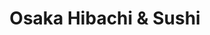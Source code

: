 ---
layout: place
title: "Osaka Hibachi & Sushi"
permalink: /virginia/powhatan/osaka-hibachi-sushi.html
stateAbbr: VA
stateName: Virginia
cityName: Powhatan
seo:
  name: "Osaka Hibachi & Sushi"
  type: Restaurant
  links: null
description: "Looking for sushi in Powhatan, Virginia? Check out Osaka Hibachi & Sushi for a delightful Japanese dining experience. Enjoy a variety of sushi and other dish..."
place_id: ChIJr9rkId9isYkRrMezE7GnXvA
photos:
  - name: >-
      places/ChIJr9rkId9isYkRrMezE7GnXvA/photos/AeeoHcIZeZv77oK2ykYxyfpRSTJh1OFreZg7zvocY9sp8Tik3U_WWFBA3gfDrQ2JCSR-3M9jEOGTQD_fwSIltk3lfQoIsEPB_ferviqfTPucr5ZWlVYY-oILEDRsvrMN_LY1pIQ7WTV6CV_4NtR_3s4c9X8j80FFA3ewMSb8lwsEHDNMi1JY8UEqiw_YvPzRFlBxmu_bkBQHxudWNG8np_Gv8dh1JS31dUfdVkiUXQDvmpl9N-3Ov6nDqvgqdIVBPqzfHEfL2_w5TAdmljcs9waXWGju-iSLXVB74jyVwsXaR3I33YUK93YnmxWe_gmgTOWgBmDgk5HjmUJ_-yQrXTZgpSBpHtxkyWoSzx--TRU9UkZo8r3jvma3lc0DmY7HcnHoaca54VjBsW2vDKhRl8fVZ4a135bJ7rsUZNYp82hoMYRpTnc
    widthPx: 3024
    heightPx: 4032
    authorAttributions:
      - displayName: Kate Doolin
        uri: https://maps.google.com/maps/contrib/100019891170603361397
        photoUri: >-
          https://lh3.googleusercontent.com/a-/ALV-UjWAgPCTAllnAEzSyjoESjuR-pF6tEFkw0JIeKKcN_oBGID2Aak=s100-p-k-no-mo
    flagContentUri: >-
      https://www.google.com/local/imagery/report/?cb_client=maps_api_places.places_api&image_key=!1e10!2sCIHM0ogKEICAgIDprc2R5AE&hl=en-US
    googleMapsUri: >-
      https://www.google.com/maps/place//data=!3m4!1e2!3m2!1sCIHM0ogKEICAgIDprc2R5AE!2e10!4m2!3m1!1s0x89b162df21e4daaf:0xf05ea7b113b3c7ac
  - name: >-
      places/ChIJr9rkId9isYkRrMezE7GnXvA/photos/AeeoHcJEyGOHg__5q8nwC8LUuyvnsCmwwraCqIHy3bDS22mlCn9bNbpRl46aPPvR3CSBXYqPO_iGtveW2YgI_fNkfOPWTBlMbmO3t-DPg3ltsOLeUHM65tOTJ6n4BIszKCBFmAHVcpzV-W6ERxfQRImpKPYP0qrKjG57nCSd_1UcrFNW7QjoHBMA5PTI5qdhv4qlV9A6PrLPwjS1PGTvuMs5LsaG1N-4rdFOZtLFWCEwTpqfFk_JNVjpTUYNcXne1mEVUYZAburGsVlBD_GJm7Xb_iRNYHDdEb-8TdgkcO-N24hf5kksKoz9hi3_wq1a7KNVgi6NNjRDolZ9XGqBgP3yeP_V7rsrZ6igc_Ij5_ApmowLYRUAVwwFmrl6DheQBC8wEH3XI2BReu0GyK9LE1jHNlR_Q0awOIpjr4g0ZcI3drZ-pDgr
    widthPx: 3600
    heightPx: 4800
    authorAttributions:
      - displayName: Taryn Sharpe
        uri: https://maps.google.com/maps/contrib/117915261116269771744
        photoUri: >-
          https://lh3.googleusercontent.com/a-/ALV-UjV1XcbapPrTU9bxxoCTnkxCOyV2ssMTze_RKEbWwf_ET02AIc8q7w=s100-p-k-no-mo
    flagContentUri: >-
      https://www.google.com/local/imagery/report/?cb_client=maps_api_places.places_api&image_key=!1e10!2sCIHM0ogKEICAgIDDuPyCiQE&hl=en-US
    googleMapsUri: >-
      https://www.google.com/maps/place//data=!3m4!1e2!3m2!1sCIHM0ogKEICAgIDDuPyCiQE!2e10!4m2!3m1!1s0x89b162df21e4daaf:0xf05ea7b113b3c7ac
  - name: >-
      places/ChIJr9rkId9isYkRrMezE7GnXvA/photos/AeeoHcLMta_h22_wPgJL3WDrjz37oJhTMKPKLyZG_5tZDhKsLKPB8Ud3CCCw2rcpqvE71hhCH2pCtyFVl3AP1ZdJTWy4U9Xao796m5wGnxbusgIS5ov838_vhNRLbPF-65Uq_wzJCqItz8ErXXVjp5tyZSJzNVsOTwWqGmsqwnEc3wrgTsIWSbimyVIM2kcsEB7svaY-qPEWPhnl581qkw4KlQuodPbC9hjI-3_K72I9jeB0KBLJabPvAWbI_DyXUPG3DXKwAPQLXvZ0W3SK_FZObhC8m2K_8nGnGnplAYDF6SabRaP1GNbVCRScpDwBqbObACfmTNWPH4VX-bxMGm9Yr9hK7ozPf4rPB8h38L9q9OnRw3Axz8zcK-ZGY6i9I22WG_JCeR13QjWnSxlurlubwsMfqz-uO2KtNSxrblpJlzX47By-
    widthPx: 3024
    heightPx: 4032
    authorAttributions:
      - displayName: Ashley Parker
        uri: https://maps.google.com/maps/contrib/112637960428530849005
        photoUri: >-
          https://lh3.googleusercontent.com/a-/ALV-UjWRMUDeHiTkLpdkC7Hi6mEV3ZulTp6Bn6knZfFkgpvUASlaCmNR=s100-p-k-no-mo
    flagContentUri: >-
      https://www.google.com/local/imagery/report/?cb_client=maps_api_places.places_api&image_key=!1e10!2sCIHM0ogKEICAgICEmpvshAE&hl=en-US
    googleMapsUri: >-
      https://www.google.com/maps/place//data=!3m4!1e2!3m2!1sCIHM0ogKEICAgICEmpvshAE!2e10!4m2!3m1!1s0x89b162df21e4daaf:0xf05ea7b113b3c7ac
  - name: >-
      places/ChIJr9rkId9isYkRrMezE7GnXvA/photos/AeeoHcIOtvjKk-ii267aY6aKF9Tb_H4QXPQ52UtekW_4ReI79nT4_c0rtT_HuaVBEQeHW49qmJMWeaEaYgL_LUTNvlE5SJYMtFPX219Xyeca6sVhTPmz6WmUKmPqSoyTQPHevIsUy-1255hhwLmuI5wf6EwmFp5G6HyoUsgL8SRTos_ro10VBahDKk_Wv-gRv72S3GvzbitTcA2cQ92k2ASxIa6Y8NyjwXMCFzEtzFhnMTKwOD9cBhNJ62ywKCjr2G6feLbc9e7SX3QxAzb6FYZ7GfPMEoy1sVuSLEY8MXmyhF6PqydDJm7LNBypK7eRp_BxJaY4jSFagMQmiNvdlgEYh8RhiesU9kAWrZOReQIOfd5mnWWlj8079q1-K0AbtejolfKNJ6ZgySJkneQT8fn8nuiOA0G0CJ3rXT5S2b-0iko
    widthPx: 4800
    heightPx: 2700
    authorAttributions:
      - displayName: Ashley Parker
        uri: https://maps.google.com/maps/contrib/112637960428530849005
        photoUri: >-
          https://lh3.googleusercontent.com/a-/ALV-UjWRMUDeHiTkLpdkC7Hi6mEV3ZulTp6Bn6knZfFkgpvUASlaCmNR=s100-p-k-no-mo
    flagContentUri: >-
      https://www.google.com/local/imagery/report/?cb_client=maps_api_places.places_api&image_key=!1e10!2sCIHM0ogKEICAgICEmpvsEA&hl=en-US
    googleMapsUri: >-
      https://www.google.com/maps/place//data=!3m4!1e2!3m2!1sCIHM0ogKEICAgICEmpvsEA!2e10!4m2!3m1!1s0x89b162df21e4daaf:0xf05ea7b113b3c7ac
  - name: >-
      places/ChIJr9rkId9isYkRrMezE7GnXvA/photos/AeeoHcIOWN1zg-pvGxSdK6qZvquH4jiJwsM0DG0_APW2V7DWXljHYX1rFZSxf2PgRu2a4CrHHLooiwgHpZPxAuSSYsg0Pk9FW-qanD9l_mrerx7LsM6hI-BF1EooeEOA3IP9v6o1DcprQEnPUZJDsWmw48evDmDHxLwKqWtN1Px8mTy4g6RKpegZk8drBWV8Okgk1kvmCo5mqNIHFYyzIKlo-jBmnsOeMgENNjojal8FyLel0TaydhcTbxMYeIxIkJmVi-7sLj_j28-xab3PS-ZKMfG_0eRqDlWuCCToLZON8K4_RI8DkxUzj_WYp2FmK9GCdqJzvUcj0Szkp30NLn7pNCGF1NBw2A56t052iCZdkLh9ywRbL4hgywJjAYqbN0tk6No7k3jVqPX9plOqr3aOl7LrhsHRjTYJUC6VMKINa9mFnQ
    widthPx: 3600
    heightPx: 4800
    authorAttributions:
      - displayName: Taryn Sharpe
        uri: https://maps.google.com/maps/contrib/117915261116269771744
        photoUri: >-
          https://lh3.googleusercontent.com/a-/ALV-UjV1XcbapPrTU9bxxoCTnkxCOyV2ssMTze_RKEbWwf_ET02AIc8q7w=s100-p-k-no-mo
    flagContentUri: >-
      https://www.google.com/local/imagery/report/?cb_client=maps_api_places.places_api&image_key=!1e10!2sCIHM0ogKEICAgIDDuPyCKQ&hl=en-US
    googleMapsUri: >-
      https://www.google.com/maps/place//data=!3m4!1e2!3m2!1sCIHM0ogKEICAgIDDuPyCKQ!2e10!4m2!3m1!1s0x89b162df21e4daaf:0xf05ea7b113b3c7ac
  - name: >-
      places/ChIJr9rkId9isYkRrMezE7GnXvA/photos/AeeoHcLmT_LzZtEnFk0zYY6NJ96CFgSpwhdUT612n0nEY22d4XrhSQvn4KkIRpwINJNPFEYyOrWNt590R4-vAtVuaZw4prKbKKiLEv5x_jXFhBiDz7ycUka6CdqgCb4_7zv6NyF0K12F9uEmLeP12_N3F3QTDK3v1kWFRe4kDVjRX5iaOKrBvpAy8wGV38idVDiOOoAqLYJdHyr9wkq0Ru9cNJjObrNjTeiyGq2H2-syGv8Reopi-2hxLXQ_unXTeUjKYoq-kFc3mkVh9lVuQYvCSY57PnnC0YGSdc78kfgsPhWan3OvP-10X5e6x0ZI5P0qo0pu1PCEDjNZ5E4UY-adzz_D4PC1Go89nbdJYxVMKaURprhgv5VJRyWCqwZRtMg59eByXF5UVOTCZezEFNSHRT3s4g4B3cQs3zkGeZ6Bdwc
    widthPx: 3600
    heightPx: 4800
    authorAttributions:
      - displayName: Taryn Sharpe
        uri: https://maps.google.com/maps/contrib/117915261116269771744
        photoUri: >-
          https://lh3.googleusercontent.com/a-/ALV-UjV1XcbapPrTU9bxxoCTnkxCOyV2ssMTze_RKEbWwf_ET02AIc8q7w=s100-p-k-no-mo
    flagContentUri: >-
      https://www.google.com/local/imagery/report/?cb_client=maps_api_places.places_api&image_key=!1e10!2sCIHM0ogKEICAgIDDuPyCSQ&hl=en-US
    googleMapsUri: >-
      https://www.google.com/maps/place//data=!3m4!1e2!3m2!1sCIHM0ogKEICAgIDDuPyCSQ!2e10!4m2!3m1!1s0x89b162df21e4daaf:0xf05ea7b113b3c7ac
  - name: >-
      places/ChIJr9rkId9isYkRrMezE7GnXvA/photos/AeeoHcJ6V2rbXOmjYif8ZvrVMRKLfjT_sAJNwkUPM6j8H_JYwx_pyomTvE_poHaR-UrK1e0UFyNofOKdjff2cNgjFrtPcRJPoLe5ceH9Zl14zx4qYLJvgW_VfeXaO6AHT5SU4K2HN_mieFhCl7wPDPj7ti35ejHS2cPPjOYXoRsq69-t0IwXVUXOQNXmh8V9IGGqONZ_JsBrzyLdcnJPoDrRrQnIItb40l-CALmKrTNr0xeEUPH8DxOlEzLO7srEcBQ4vG2aolm1rMmsSMBYMP1jXFveJuM8HfGA0BTF2Ue84Jz3rtExe0HhqJW1Lb64G7obsZf3hq7JJHTvZ4E1HpQMQk1OcYBjpfGsHye36bhWZwZpO1cUCsoHfG0VgFHWq0lsTvvNShUbcGKIlhXpBzSzZp9lyBgyAiNJV_roe3lo7CRUWg
    widthPx: 4032
    heightPx: 3024
    authorAttributions:
      - displayName: Sheldon Booker
        uri: https://maps.google.com/maps/contrib/109458365223325396165
        photoUri: >-
          https://lh3.googleusercontent.com/a/ACg8ocLpo7ZDLdhgSqKDubjC2obr5--TiulXCOyGU7inBTFv6Gl6Ew=s100-p-k-no-mo
    flagContentUri: >-
      https://www.google.com/local/imagery/report/?cb_client=maps_api_places.places_api&image_key=!1e10!2sCIHM0ogKEICAgICU9-W9WA&hl=en-US
    googleMapsUri: >-
      https://www.google.com/maps/place//data=!3m4!1e2!3m2!1sCIHM0ogKEICAgICU9-W9WA!2e10!4m2!3m1!1s0x89b162df21e4daaf:0xf05ea7b113b3c7ac
  - name: >-
      places/ChIJr9rkId9isYkRrMezE7GnXvA/photos/AeeoHcIgXYz8ebCgm68ONxrGrTWXTyND4F_cnsLQI0R78Vtx7EHdlohPKJUjdItzkOi8Xj1AUZGKanrcBGR2ezfSxPTS7RTKz17kYnmtK9-516LUkEnrKBPXNwkmg7piliyt4eOEjEn_Q13E5aruP1IbA2riFYk8H8GyGGLr4V92G9R6DHSOnNEHgTp65CrPq1wEIaCU_Yuin5s5k3S7vVZtULl0UB3XDPaoL4vivo7duq5jkAnl2m5CtQ2IxT8keO9aSYb2EETdBGKSNwF6zIYXxzBip2kdRexVZcMyE2gXi_M3bYVrSKbY32ZmG36VKHsNmwt8hTylYQ4eNmokIuZhzsDeS0F3VLdXaRcERr5ol9EOy614CcDgHdW4nW9sDz-hN83cMReI06UW_284vR2WrnYMzkQ-NFAwuN3hRPm-qqcI7ZU_
    widthPx: 3504
    heightPx: 2856
    authorAttributions:
      - displayName: david ostwinkle
        uri: https://maps.google.com/maps/contrib/106343894570897870671
        photoUri: >-
          https://lh3.googleusercontent.com/a/ACg8ocLQLFDu5LApmc58B7AHDkzjRqDScju0tQyS1GK0IGw2mnydGg=s100-p-k-no-mo
    flagContentUri: >-
      https://www.google.com/local/imagery/report/?cb_client=maps_api_places.places_api&image_key=!1e10!2sCIHM0ogKEICAgIDzlvzx9gE&hl=en-US
    googleMapsUri: >-
      https://www.google.com/maps/place//data=!3m4!1e2!3m2!1sCIHM0ogKEICAgIDzlvzx9gE!2e10!4m2!3m1!1s0x89b162df21e4daaf:0xf05ea7b113b3c7ac
  - name: >-
      places/ChIJr9rkId9isYkRrMezE7GnXvA/photos/AeeoHcJAITI0pX2uGAbJEpCzCf0UZTKmEsski-CcNILHs9U9SD_RWymYbWEyb_r8Flrv3wm-ocqcL6sKEfNjeDc_bLg76IxDzdZUfag0ke8lAX8ceD1T7CevRe6rYNNIdjUQ_MMcx_uHtT0HOuxlj8YmTJdec7eEmrufc4vUtT5Wji7WkP6XagWisT4fQDjPpPjSJ2Q13WaB5lCfyscQR7kTG4qQHADIeD2ifOUDaKtznKt-GOyvfy_a2ZKofcpRvn7MQRug6XnUTpSi3eSt4VnCax_9WGlEw4sE5QoQCWyW07UtISQcmktWV4RyzmKbh-ZxIjH01BwE7mTJYfIEH9qg6yGEo0tKhmg3Gqq5yMCsrFx7ZgE5eF-EY0kW8vFd7sqfmvkL81VXduLnZ-9uBwjezaVMnBC8r8qznp3TUsNPkJ7KAA
    widthPx: 1000
    heightPx: 561
    authorAttributions:
      - displayName: Will Lewis
        uri: https://maps.google.com/maps/contrib/109365007756284167448
        photoUri: >-
          https://lh3.googleusercontent.com/a-/ALV-UjX259cj6aMjZ6ONV16wnihJGSlOgy4N_a56ZtKym74eKG9L9WfHLg=s100-p-k-no-mo
    flagContentUri: >-
      https://www.google.com/local/imagery/report/?cb_client=maps_api_places.places_api&image_key=!1e10!2sCIHM0ogKEICAgID4-qSaMA&hl=en-US
    googleMapsUri: >-
      https://www.google.com/maps/place//data=!3m4!1e2!3m2!1sCIHM0ogKEICAgID4-qSaMA!2e10!4m2!3m1!1s0x89b162df21e4daaf:0xf05ea7b113b3c7ac
  - name: >-
      places/ChIJr9rkId9isYkRrMezE7GnXvA/photos/AeeoHcJv-okELTGVbyd4OTxEbU6uMvYM-fdabdVY-mE5lPpwxd-s3umpxH-9xKGrtWwUIMxgWRz4EKRsi2uolK5oXX_OazW5uJGtmnW9Bl0gQfD7St98JKnzI2uRY7k_UtASs2jQCMAKU9OhXNwIAE9guPyZUiuHydtEl0NgJwTU-Jwmc2h3OQDiwZ72-HKz5qct5QKXJ1-h9EJu13SdrvWVzBhEeUm6jmG2YtrGIZIp6FgHkt6M-yzsGtaOnKcOhVJKvL2wro31CXcttCq7S6MPHZKDx-VC8PIBD5aI3SoaclzVY5deme3efbF70VUeHmyJPgB-zM6a418EU1IpGqI8S8z3EC8H2hU0ZvTpN0QIgOaL5r_wCg_1p7O7eRYGIHSs_LCNlRimI3-QNWCmQo9WWZXVJ0SP087cpC6P6e6ICA_M-Jbl
    widthPx: 4800
    heightPx: 2700
    authorAttributions:
      - displayName: Ashley Parker
        uri: https://maps.google.com/maps/contrib/112637960428530849005
        photoUri: >-
          https://lh3.googleusercontent.com/a-/ALV-UjWRMUDeHiTkLpdkC7Hi6mEV3ZulTp6Bn6knZfFkgpvUASlaCmNR=s100-p-k-no-mo
    flagContentUri: >-
      https://www.google.com/local/imagery/report/?cb_client=maps_api_places.places_api&image_key=!1e10!2sCIHM0ogKEICAgICEmpus_wE&hl=en-US
    googleMapsUri: >-
      https://www.google.com/maps/place//data=!3m4!1e2!3m2!1sCIHM0ogKEICAgICEmpus_wE!2e10!4m2!3m1!1s0x89b162df21e4daaf:0xf05ea7b113b3c7ac
address: 2105 Academy Rd Ste G, Powhatan, VA 23139, USA
street: 2105 Academy Rd Ste G
city: Powhatan
state: VA
zip: '23139'
country: USA
neighborhood: null
latitude: '37.539376'
longitude: '-77.884627'
accessibility_options:
  wheelchairAccessibleParking: true
  wheelchairAccessibleEntrance: true
  wheelchairAccessibleRestroom: true
  wheelchairAccessibleSeating: true
business_status: OPERATIONAL
name: Osaka Hibachi & Sushi
google_maps_links:
  directionsUri: >-
    https://www.google.com/maps/dir//''/data=!4m7!4m6!1m1!4e2!1m2!1m1!1s0x89b162df21e4daaf:0xf05ea7b113b3c7ac!3e0
  placeUri: https://maps.google.com/?cid=17320465595895105452
  writeAReviewUri: >-
    https://www.google.com/maps/place//data=!4m3!3m2!1s0x89b162df21e4daaf:0xf05ea7b113b3c7ac!12e1
  reviewsUri: >-
    https://www.google.com/maps/place//data=!4m4!3m3!1s0x89b162df21e4daaf:0xf05ea7b113b3c7ac!9m1!1b1
  photosUri: >-
    https://www.google.com/maps/place//data=!4m3!3m2!1s0x89b162df21e4daaf:0xf05ea7b113b3c7ac!10e5
primary_type: Japanese Restaurant
opening_hours:
  regular: null
  current: null
secondary_opening_hours:
  regular:
    weekdayDescriptions: null
    type: null
  current:
    weekdayDescriptions: null
    type: null
phone: null
price_level: null
price_range: null
rating: null
rating_count: 0
website: null
reviews: null
parking_options: null
payment_options: null
allow_dogs: null
curbside_pickup: null
delivery: null
dine_in: null
good_for_children: null
good_for_groups: null
good_for_sports: null
live_music: null
menu_for_children: null
outdoor_seating: null
reservable: null
restroom: null
serves_beer: null
serves_breakfast: null
serves_brunch: null
serves_cocktails: null
serves_coffee: null
serves_dinner: null
serves_dessert: null
serves_lunch: null
serves_vegetarian_food: null
serves_wine: null
takeout: null
summary: null

---